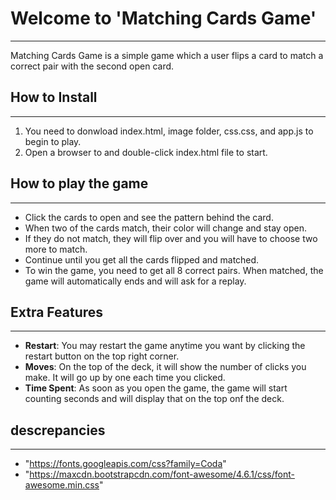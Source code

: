 # Welcome to 'Matching Cards Game'
---
Matching Cards Game is a simple game which a user flips a card to match a correct pair with the second open card. 

## How to Install
---
1. You need to donwload index.html, image folder, css.css, and app.js to begin to play.
2. Open a browser to and double-click index.html file to start. 

## How to play the game
---
- Click the cards to open and see the pattern behind the card. 
- When two of the cards match, their color will change and stay open.
- If they do not match, they will flip over and you will have to choose two more to match. 
- Continue until you get all the cards flipped and matched. 
- To win the game, you need to get all 8 correct pairs. When matched, the game will automatically ends and will ask for a replay. 

## Extra Features
---
- **Restart**: You may restart the game anytime you want by clicking the restart button on the top right corner. 
- **Moves**: On the top of the deck, it will show the number of clicks you make. It will go up by one each time you clicked.
- **Time Spent**: As soon as you open the game, the game will start counting seconds and will display that on the top onf the deck. 

## descrepancies
---
- "https://fonts.googleapis.com/css?family=Coda"
- "https://maxcdn.bootstrapcdn.com/font-awesome/4.6.1/css/font-awesome.min.css"
